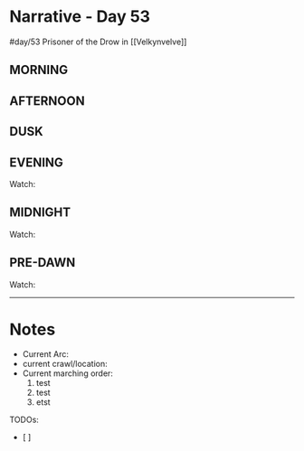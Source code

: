 # Narrative - Day 53
#day/53
Prisoner of the Drow in [[Velkynvelve]]

## MORNING

## AFTERNOON

## DUSK

## EVENING
Watch: 

## MIDNIGHT
Watch: 

## PRE-DAWN
Watch: 

___
# Notes
- Current Arc:
- current crawl/location:
- Current marching order:
    1. test
    1. test
    1. etst

TODOs:
  - [ ] 